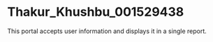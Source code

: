 # Thakur_Khushbu_001529438
This portal accepts user information and displays it in a single report.


